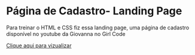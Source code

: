 <h1>Página de Cadastro- Landing Page </h1>
<p> Para treinar o HTML e CSS fiz essa landing page, uma página de cadastro disponível no youtube da Giovanna no Girl Code<p/>
<a href="https://mariaccarolina.github.io/Pagina-de-cadastro-HTML-CSS/" >Clique aqui para vizualizar</a>
